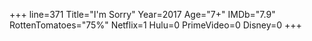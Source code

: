 +++
line=371
Title="I'm Sorry"
Year=2017
Age="7+"
IMDb="7.9"
RottenTomatoes="75%"
Netflix=1
Hulu=0
PrimeVideo=0
Disney=0
+++

